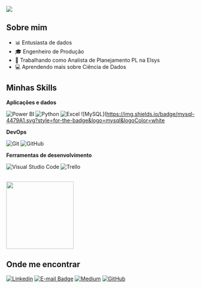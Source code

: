 ![](https://komarev.com/ghpvc/?username=iamjoaovictorlopes&color=006bed)

## Sobre mim

- 📊 Entusiasta de dados
- 🎓 Engenheiro de Produção
- 💼 Trabalhando como Analista de Planejamento PL na Elsys
- 💻 Aprendendo mais sobre Ciência de Dados

## Minhas Skills

**Aplicações e dados**

![Power BI](https://img.shields.io/badge/PowerBI-F2C811?style=for-the-badge&logo=Power%20BI&logoColor=white)
![Python](https://img.shields.io/badge/Python-14354C?style=for-the-badge&logo=python&logoColor=white)
![Excel](https://img.shields.io/badge/Microsoft_Excel-217346?style=for-the-badge&logo=microsoft-excel&logoColor=white)
![MySQL](https://img.shields.io/badge/mysql-4479A1.svg?style=for-the-badge&logo=mysql&logoColor=white

**DevOps**

![Git](https://img.shields.io/badge/-Git-333333?style=flat&logo=git)
![GitHub](https://img.shields.io/badge/-GitHub-333333?style=flat&logo=github)

**Ferramentas de desenvolvimento**

![Visual Studio Code](https://img.shields.io/badge/-Visual%20Studio%20Code-333333?style=flat&logo=visual-studio-code&logoColor=007ACC)
![Trello](https://img.shields.io/badge/-Trello-333333?style=flat&logo=trello&logoColor=007ACC)

<br/>

<a href="github.com/iamjoaovictorlopes" title="Perfil do João Victor Lopes">
  <img height="180em" src="https://github-readme-stats.vercel.app/api?username=iamjoaovictorlopes&theme=dracula&show_icons=true" />
</a>

## Onde me encontrar

[![Linkedin](https://img.shields.io/badge/-joaovictorlopes-blue?style=flat-square&logo=Linkedin&logoColor=white&link=https://www.linkedin.com/in/joaovictorlopes1998/)](https://www.linkedin.com/in/joaovictorlopes1998/)
[![E-mail Badge](https://img.shields.io/badge/-joaovictorlopesg@hotmail.com-006bed?style=flat-square&logo=Gmail&logoColor=white&link=mailto:joaovictorlopesg@hotmail.com)](mailto:joaovictorlopesg@hotmail.com)
[![Medium](https://img.shields.io/badge/Medium-12100E?style=for-the-badge&logo=medium&logoColor=white)](https://medium.com/@joaovictorlopesg)
[![GitHub](https://img.shields.io/github/followers/iamjoaovictorlopes?label=follow&style=social)](https://github.com/iamjoaovictorlopes)
